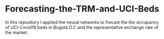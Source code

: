 # Forecasting-the-TRM-and-UCI-Beds
In this repository I applied the neural networks to frecast the  the occupancy of UCI-Covid19 beds in Bogotá D.C and the representative exchange rate of the market.
